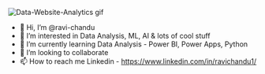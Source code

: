 
![Data-Website-Analytics gif](https://user-images.githubusercontent.com/92777166/138327029-68ab568c-0f64-4db6-ba05-71db1927ee0a.gif)


- 👋 Hi, I’m @ravi-chandu
- 👀 I’m interested in Data Analysis, ML, AI & lots of cool stuff
- 🌱 I’m currently learning Data Analysis - Power BI, Power Apps, Python
- 💞️ I’m looking to collaborate 
- 📫 How to reach me Linkedin - https://www.linkedin.com/in/ravichandu1/

<!---
ravi-chandu/ravi-chandu is a ✨ special ✨ repository because its `README.md` (this file) appears on your GitHub profile.
You can click the Preview link to take a look at your changes.
--->
